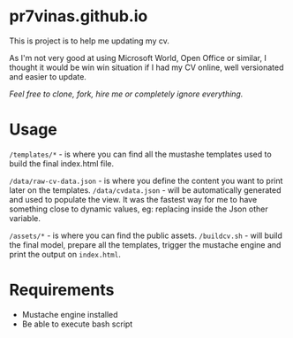 # pr7vinas.github.io

This is project is to help me updating my cv.

As I'm not very good at using Microsoft World, Open Office or similar, I thought it would be win win situation if I had my CV online, well versionated and easier to update.

*Feel free to clone, fork, hire me or completely ignore everything.*


# Usage

`/templates/*` - is where you can find all the mustashe templates used to build the final index.html file.

`/data/raw-cv-data.json` - is where you define the content you want to print later on the templates.
`/data/cvdata.json` - will be automatically generated and used to populate the view. It was the fastest way for me to have something close to dynamic values, eg: replacing inside the Json other variable.

`/assets/*`  - is where you can find the public assets.
`/buildcv.sh`  - will build the final model, prepare all the templates, trigger the mustache engine and print the output on `index.html`.


# Requirements

* Mustache engine installed
* Be able to execute bash script

